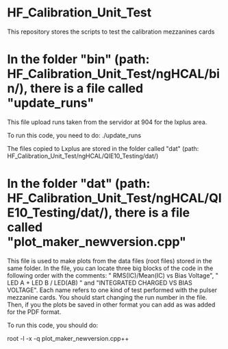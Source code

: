 # HF_Calibration_Unit_Test
This repository stores the scripts to test the calibration mezzanines cards

# In the folder "bin" (path: HF_Calibration_Unit_Test/ngHCAL/bin/), there is a file called "update_runs"
This file upload runs taken from the servidor at 904 for the lxplus area.

To run this code, you need to do: ./update_runs

The files copied to Lxplus are stored in the folder called "dat" (path: HF_Calibration_Unit_Test/ngHCAL/QIE10_Testing/dat/)

# In the folder "dat" (path: HF_Calibration_Unit_Test/ngHCAL/QIE10_Testing/dat/), there is a file called "plot_maker_newversion.cpp"
This file is used to make plots from the data files (root files) stored in the same folder.
In the file, you can locate three big blocks of the code in the following order with the comments: " RMS(IC)/Mean(IC) vs Bias Voltage",  " LED A + LED B / LED(AB) " and "INTEGRATED CHARGED VS BIAS VOLTAGE". Each name refers to one kind of test performed with the pulser mezzanine cards.
You should start changing the run number in the file. Then, if you the plots be saved in other format you can add as was added for the PDF format.

To run this code, you should do: 

root -l -x -q plot_maker_newversion.cpp++
